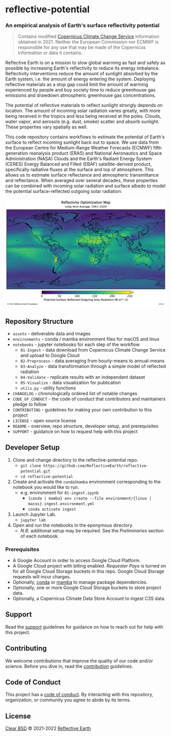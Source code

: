# reflective-potential

### An empirical analysis of Earth's surface reflectivity potential

> Contains modified [Copernicus Climate Change Service][copernicus]
> information obtained in 2021. Neither the European Commission nor
> ECMWF is responsible for any use that may be made of the Copernicus
> information or data it contains.

Reflective Earth is on a mission to slow global warming as fast and safely as
possible by increasing Earth's reflectivity to reduce its energy imbalance.
Reflectivity interventions reduce the amount of sunlight absorbed by the Earth
system, i.e. the amount of energy entering the system. Deploying reflective
materials as a stop gap could limit the amount of warming experienced by people
and buy society time to reduce greenhouse gas emissions and drawdown atmospheric
greenhouse gas concentrations.

The potential of reflective materials to reflect sunlight strongly depends on
location. The amount of incoming solar radiation varies greatly, with more
being received in the tropics and less being received at the poles. Clouds,
water vapor, and aerosols (e.g. dust, smoke) scatter and absorb sunlight. These
properties vary spatially as well.

This code repository contains workflows to estimate the potential of Earth's
surface to reflect incoming sunlight back out to space. We use data from the
European Centre for Medium-Range Weather Forecasts (ECMWF) fifth generation
reanalysis product (ERA5) and National Aeronautics and Space Administration
(NASA) Clouds and the Earth's Radiant Energy System (CERES) Energy Balanced
and Filled (EBAF) satellite-derived product, specifically radiative fluxes at
the surface and top of atmosphere. This allows us to estimate surface
reflectance and atmospheric transmittance and reflectance. When averaged over
several decades, these properties can be combined with incoming solar radiation
and surface albedo to model the potential surface-reflected outgoing solar
radiation:

![ROM][rom]

## Repository Structure

* `assets` - deliverable data and images
* `environments` - conda / mamba environment files for macOS and linux
* `notebooks` - jupyter notebooks for each step of the workflow
  * `01-Ingest` - data download from Copernicus Climate Change Service and
    upload to Google Cloud
  * `02-Preprocess` - data averaging from hourly-means to annual-means
  * `03-Analyze` - data transformation through a simple model of reflected
    radiation
  * `04-Validate` - replicate results with an independent dataset
  * `05-Visualize` - data visualization for publication
  * `utils.py` - utility functions
* `CHANGELOG` - chronologically ordered list of notable changes
* `CODE_OF_CONDUCT` - the code of conduct that contributors and maintainers
  pledge to follow
* `CONTRIBUTING` - guidelines for making your own contribution to this project
* `LICENSE` - open source license
* `README` - overview, repo structure, developer setup, and prerequisites
* `SUPPORT` - guidance on how to request help with this project

## Developer Setup

1. Clone and change directory to the reflective-potential repo.
   * `git clone https://github.com/ReflectiveEarth/reflective-potential.git`
   * `cd reflective-potential`
2. Create and activate the `conda`/`mamba` environment corresponding to the
   notebook you would like to run.
   * e.g. environment for `01-ingest.ipynb`
     * `{conda | mamba} env create --file environment/{linux | macos}.ingest.environment.yml`
     * `conda activate ingest`
3. Launch Jupyter Lab.
   * `jupyter lab`
4. Open and run the  notebooks in the eponymous directory.
   * *N.B.* additional setup may be required. See the *Preliminaries* section of
     each notebook.

### Prerequisites

* A Google Account in order to access Google Cloud Platform.
* A Google Cloud project with billing enabled. *Requester Pays* is turned on for
  all Google Cloud Storage buckets in this repo. Google Cloud Storage requests
  will incur charges.
* Optionally, [conda][conda] or [mamba][mamba] to manage package dependencies.
* Optionally, one or more Google Cloud Storage buckets to store project data.
* Optionally, a Copernicus Climate Data Store Account to ingest C3S data.

## Support

Read the [support][support] guidelines for guidance on how to reach out for help
with this project.

## Contributing

We welcome contributions that improve the quality of our code and/or science.
Before you dive in, read the [contribution][contributing] guidelines.

## Code of Conduct

This project has a [code of conduct][conduct]. By interacting with this
repository, organization, or community you agree to abide by its terms.

## License

[Clear BSD][license] © 2021-2022 [Reflective Earth][author]

<!-- Definitions -->

[author]: https://www.reflectiveearth.org
[conduct]: CODE_OF_CONDUCT.md
[conda]: https://docs.conda.io/en/latest/miniconda.html
[contributing]: CONTRIBUTING.md
[copernicus]: https://climate.copernicus.eu/
[license]: LICENSE.md
[mamba]: https://mamba.readthedocs.io/en/latest/
[rom]: assets/ROM_v042.png
[support]: SUPPORT.md
